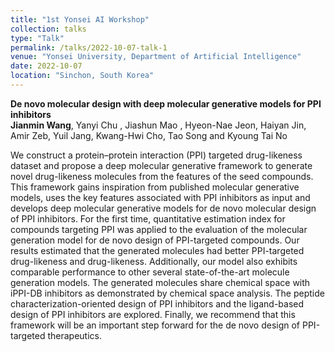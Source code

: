 ```yaml
---
title: "1st Yonsei AI Workshop"
collection: talks
type: "Talk"
permalink: /talks/2022-10-07-talk-1
venue: "Yonsei University, Department of Artificial Intelligence"
date: 2022-10-07
location: "Sinchon, South Korea"
---
```


**De novo molecular design with deep molecular generative models for PPI inhibitors**  
**Jianmin Wang**, Yanyi Chu , Jiashun Mao , Hyeon-Nae Jeon, Haiyan Jin, Amir Zeb, Yuil Jang, Kwang-Hwi Cho, Tao Song and Kyoung Tai No   

We construct a protein–protein interaction (PPI) targeted drug-likeness dataset and propose a deep molecular generative framework to generate novel drug-likeness molecules from the features of the seed compounds. This framework gains inspiration from published molecular generative models, uses the key features associated with PPI inhibitors as input and develops deep molecular generative models for de novo molecular design of PPI inhibitors. For the first time, quantitative estimation index for compounds targeting PPI was applied to the evaluation of the molecular generation model for de novo design of PPI-targeted compounds. Our results estimated that the generated molecules had better PPI-targeted drug-likeness and drug-likeness. Additionally, our model also exhibits comparable performance to other several state-of-the-art molecule generation models. The generated molecules share chemical space with iPPI-DB inhibitors as demonstrated by chemical space analysis. The peptide characterization-oriented design of PPI inhibitors and the ligand-based design of PPI inhibitors are explored. Finally, we recommend that this framework will be an important step forward for the de novo design of PPI-targeted therapeutics.